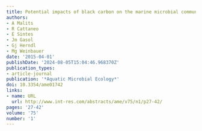 ```yaml
---
title: Potential impacts of black carbon on the marine microbial community
authors:
- A Malits
- R Cattaneo
- E Sintes
- Jm Gasol
- Gj Herndl
- Mg Weinbauer
date: '2015-04-01'
publishDate: '2024-08-05T15:04:46.968370Z'
publication_types:
- article-journal
publication: '*Aquatic Microbial Ecology*'
doi: 10.3354/ame01742
links:
- name: URL
  url: http://www.int-res.com/abstracts/ame/v75/n1/p27-42/
pages: '27-42'
volume: '75'
number: '1'
---
```

